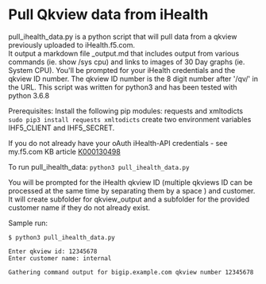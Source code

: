 # Pull Qkview data from iHealth

pull_ihealth_data.py is a python script that will pull data from a qkview previously uploaded to iHealth.f5.com.  
It output a markdown file <device name>_output.md that includes output from various commands (ie. show /sys cpu) and links to images of 30 Day graphs (ie. System CPU).
You'll be prompted for your iHealth credentials and the qkview ID number. The qkview ID number is the 8 digit number after '/qv/' in the URL. 
This script was written for python3 and has been tested with python 3.6.8

Prerequisites:
Install the following pip modules:  requests and xmltodicts
`sudo pip3 install requests xmltodicts`
create two environment variables IHF5_CLIENT and IHF5_SECRET.  

If you do not already have your oAuth iHealth-API credentials - see my.f5.com KB article [K000130498](https://my.f5.com/manage/s/article/K000130498)


To run pull_ihealth_data:
`python3 pull_ihealth_data.py`

You will be prompted for the iHealth  qkview ID  (multiple qkviews ID can be processed at the same time by separating them by a space ) and customer.
It will create subfolder for qkview_output and a subfolder for the provided customer name if they do not already exist.


Sample run:
```
$ python3 pull_ihealth_data.py

Enter qkview id: 12345678
Enter customer name: internal

Gathering command output for bigip.example.com qkview number 12345678
```

